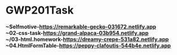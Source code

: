 # GWP201Task
<b>~Selfmotive-https://remarkable-gecko-031672.netlify.app</b><br>
<b>~02-css-task-https://grand-alpaca-03b954.netlify.app</b><br>
<b>~/03-html.homework-https://dreamy-crepe-531a82.netlify.app</b><br>
<b>~04.HtmlFormTable-https://peppy-clafoutis-544b4e.netlify.app</b> <br>
